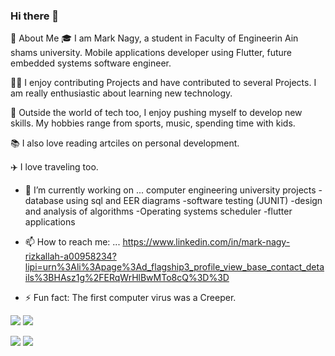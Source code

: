 ### Hi there 👋



🚀 About Me
🎓 I am Mark Nagy, a student in Faculty of Engineerin Ain shams university. Mobile applications developer using Flutter, future embedded systems software engineer. 

👨‍💻 I enjoy contributing Projects and have contributed to several Projects. I am really enthusiastic about learning new technology.

🎸 Outside the world of tech too, I enjoy pushing myself to develop new skills. My hobbies range from sports, music, spending time with kids.

📚 I also love reading artciles on personal development. 

✈️ I love traveling too.


- 🔭 I’m currently working on ... computer engineering university projects 
      -database using sql and EER diagrams
      -software testing (JUNIT)
      -design and analysis of algorithms
      -Operating systems scheduler
      -flutter applications

- 📫 How to reach me: ...
https://www.linkedin.com/in/mark-nagy-rizkallah-a00958234?lipi=urn%3Ali%3Apage%3Ad_flagship3_profile_view_base_contact_details%3BHAsz1g%2FERqWrHlBwMTo8cQ%3D%3D


- ⚡ Fun fact: The first computer virus was a Creeper.




![](https://raw.githubusercontent.com/marknagy14/github-stats/master/generated/overview.svg#gh-dark-mode-only)
![](https://raw.githubusercontent.com/marknagy14/github-stats/master/generated/overview.svg#gh-light-mode-only)

![](https://raw.githubusercontent.com/username/github-stats/master/generated/languages.svg#gh-dark-mode-only)
![](https://raw.githubusercontent.com/username/github-stats/master/generated/languages.svg#gh-light-mode-only)

